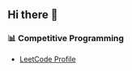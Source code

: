 ## Hi there 👋

### 📊 Competitive Programming
- [LeetCode Profile](https://leetcode.com/sm20160168284/)
